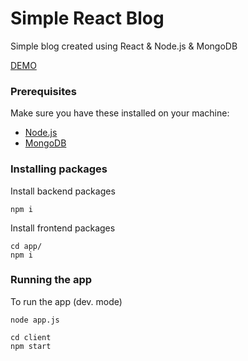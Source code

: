 # Simple React Blog

Simple blog created using React & Node.js & MongoDB

[DEMO](https://nodejs.org/en/download/)


### Prerequisites

Make sure you have these installed on your machine:

* [Node.js](https://nodejs.org/en/download/)
* [MongoDB](https://www.mongodb.com)

### Installing packages

Install backend packages

```
npm i
```

Install frontend packages

```
cd app/
npm i
```

### Running the app

To run the app (dev. mode)

```
node app.js

cd client
npm start
```
